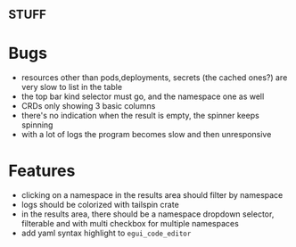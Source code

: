 ## STUFF

# Bugs

- resources other than pods,deployments, secrets (the cached ones?) are very slow to list in the table
- the top bar kind selector must go, and the namespace one as well
- CRDs only showing 3 basic columns
- there's no indication when the result is empty, the spinner keeps spinning
- with a lot of logs the program becomes slow and then unresponsive

# Features

- clicking on a namespace in the results area should filter by namespace 
- logs should be colorized with tailspin crate
- in the results area, there should be a namespace dropdown selector, filterable and with multi checkbox for multiple namespaces
- add yaml syntax highlight to `egui_code_editor`
